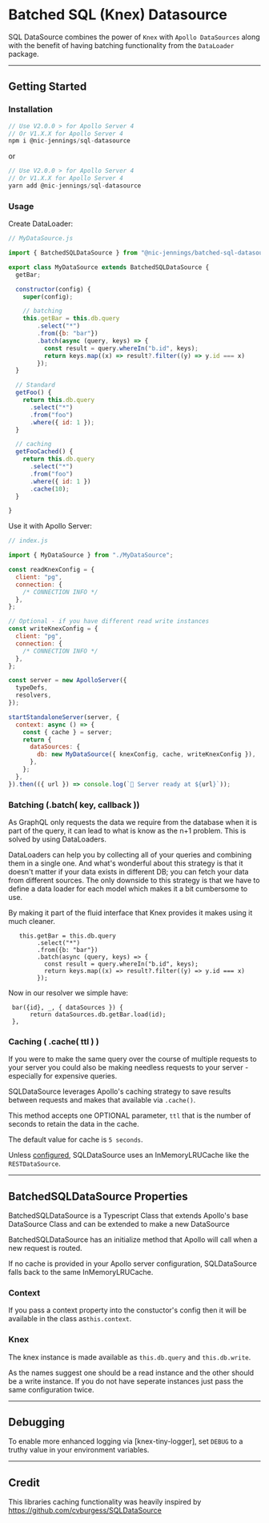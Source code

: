 # Batched SQL (Knex) Datasource

SQL DataSource combines the power of `Knex` with `Apollo DataSources` along with the benefit of having batching functionality from the `DataLoader` package.

---

## Getting Started

### Installation

```js
// Use V2.0.0 > for Apollo Server 4
// Or V1.X.X for Apollo Server 4
npm i @nic-jennings/sql-datasource
```

or

```js
// Use V2.0.0 > for Apollo Server 4
// Or V1.X.X for Apollo Server 4
yarn add @nic-jennings/sql-datasource
```

### Usage

Create DataLoader:

```js
// MyDataSource.js

import { BatchedSQLDataSource } from "@nic-jennings/batched-sql-datasource"

export class MyDataSource extends BatchedSQLDataSource {
  getBar;

  constructor(config) {
    super(config);

    // batching
    this.getBar = this.db.query
        .select("*")
        .from({b: "bar"})
        .batch(async (query, keys) => {
          const result = query.whereIn("b.id", keys);
          return keys.map((x) => result?.filter((y) => y.id === x)
        });
  }

  // Standard
  getFoo() {
    return this.db.query
      .select("*")
      .from("foo")
      .where({ id: 1 });
  }

  // caching
  getFooCached() {
    return this.db.query
      .select("*")
      .from("foo")
      .where({ id: 1 })
      .cache(10);
  }

}
```

Use it with Apollo Server:

```js
// index.js

import { MyDataSource } from "./MyDataSource";

const readKnexConfig = {
  client: "pg",
  connection: {
    /* CONNECTION INFO */
  },
};

// Optional - if you have different read write instances
const writeKnexConfig = {
  client: "pg",
  connection: {
    /* CONNECTION INFO */
  },
};

const server = new ApolloServer({
  typeDefs,
  resolvers,
});

startStandaloneServer(server, {
  context: async () => {
    const { cache } = server;
    return {
      dataSources: {
        db: new MyDataSource({ knexConfig, cache, writeKnexConfig }),
      },
    };
  },
}).then(({ url }) => console.log(`🚀 Server ready at ${url}`));
```

### Batching (.batch( key, callback ))

As GraphQL only requests the data we require from the database when it is part of the query, it can lead to what is know as the n+1 problem. This is solved by using DataLoaders.

DataLoaders can help you by collecting all of your queries and combining them in a single one. And what's wonderful about this strategy is that it doesn't matter if your data exists in different DB; you can fetch your data from different sources. The only downside to this strategy is that we have to define a data loader for each model which makes it a bit cumbersome to use.

By making it part of the fluid interface that Knex provides it makes using it much cleaner.

```
   this.getBar = this.db.query
        .select("*")
        .from({b: "bar"})
        .batch(async (query, keys) => {
          const result = query.whereIn("b.id", keys);
          return keys.map((x) => result?.filter((y) => y.id === x)
        });
```

Now in our resolver we simple have:

```
 bar({id}, _, { dataSources }) {
      return dataSources.db.getBar.load(id);
 },
```

### Caching ( .cache( ttl ) )

If you were to make the same query over the course of multiple requests to your server you could also be making needless requests to your server - especially for expensive queries.

SQLDataSource leverages Apollo's caching strategy to save results between requests and makes that available via `.cache()`.

This method accepts one OPTIONAL parameter, `ttl` that is the number of seconds to retain the data in the cache.

The default value for cache is `5 seconds`.

Unless [configured](https://www.apollographql.com/docs/apollo-server/data/data-sources/#using-memcachedredis-as-a-cache-storage-backend), SQLDataSource uses an InMemoryLRUCache like the `RESTDataSource`.

---

## BatchedSQLDataSource Properties

BatchedSQLDataSource is a Typescript Class that extends Apollo's base DataSource Class and can be extended to make a new DataSource

BatchedSQLDataSource has an initialize method that Apollo will call when a new request is routed.

If no cache is provided in your Apollo server configuration, SQLDataSource falls back to the same InMemoryLRUCache.

### Context

If you pass a context property into the constuctor's config then it will be available in the class as`this.context`.

### Knex

The knex instance is made available as `this.db.query` and `this.db.write`.

As the names suggest one should be a read instance and the other should be a write instance. If you do not have seperate instances just pass the same configuration twice.

---

## Debugging

To enable more enhanced logging via [knex-tiny-logger], set `DEBUG` to a truthy value in your environment variables.

---

## Credit

This libraries caching functionality was heavily inspired by https://github.com/cvburgess/SQLDataSource
